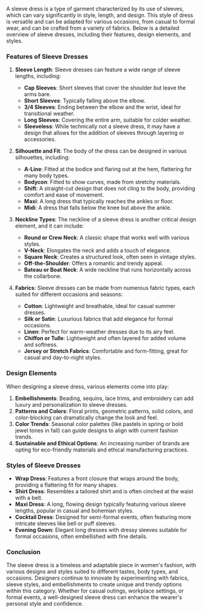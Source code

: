 A sleeve dress is a type of garment characterized by its use of sleeves, which can vary significantly in style, length, and design. This style of dress is versatile and can be adapted for various occasions, from casual to formal wear, and can be crafted from a variety of fabrics. Below is a detailed overview of sleeve dresses, including their features, design elements, and styles.

### Features of Sleeve Dresses

1. **Sleeve Length**: Sleeve dresses can feature a wide range of sleeve lengths, including:
   - **Cap Sleeves**: Short sleeves that cover the shoulder but leave the arms bare.
   - **Short Sleeves**: Typically falling above the elbow.
   - **3/4 Sleeves**: Ending between the elbow and the wrist, ideal for transitional weather.
   - **Long Sleeves**: Covering the entire arm, suitable for colder weather.
   - **Sleeveless**: While technically not a sleeve dress, it may have a design that allows for the addition of sleeves through layering or accessories.

2. **Silhouette and Fit**: The body of the dress can be designed in various silhouettes, including:
   - **A-Line**: Fitted at the bodice and flaring out at the hem, flattering for many body types.
   - **Bodycon**: Fitted to show curves, made from stretchy materials.
   - **Shift**: A straight-cut design that does not cling to the body, providing comfort and ease of movement.
   - **Maxi**: A long dress that typically reaches the ankles or floor.
   - **Midi**: A dress that falls below the knee but above the ankle.

3. **Neckline Types**: The neckline of a sleeve dress is another critical design element, and it can include:
   - **Round or Crew Neck**: A classic shape that works well with various styles.
   - **V-Neck**: Elongates the neck and adds a touch of elegance.
   - **Square Neck**: Creates a structured look, often seen in vintage styles.
   - **Off-the-Shoulder**: Offers a romantic and trendy appeal.
   - **Bateau or Boat Neck**: A wide neckline that runs horizontally across the collarbone.

4. **Fabrics**: Sleeve dresses can be made from numerous fabric types, each suited for different occasions and seasons:
   - **Cotton**: Lightweight and breathable, ideal for casual summer dresses.
   - **Silk or Satin**: Luxurious fabrics that add elegance for formal occasions.
   - **Linen**: Perfect for warm-weather dresses due to its airy feel.
   - **Chiffon or Tulle**: Lightweight and often layered for added volume and softness.
   - **Jersey or Stretch Fabrics**: Comfortable and form-fitting, great for casual and day-to-night styles.

### Design Elements

When designing a sleeve dress, various elements come into play:

1. **Embellishments**: Beading, sequins, lace trims, and embroidery can add luxury and personalization to sleeve dresses.
2. **Patterns and Colors**: Floral prints, geometric patterns, solid colors, and color-blocking can dramatically change the look and feel.
3. **Color Trends**: Seasonal color palettes (like pastels in spring or bold jewel tones in fall) can guide designs to align with current fashion trends.
4. **Sustainable and Ethical Options**: An increasing number of brands are opting for eco-friendly materials and ethical manufacturing practices.

### Styles of Sleeve Dresses

- **Wrap Dress**: Features a front closure that wraps around the body, providing a flattering fit for many shapes.
- **Shirt Dress**: Resembles a tailored shirt and is often cinched at the waist with a belt.
- **Maxi Dress**: A long, flowing design typically featuring various sleeve lengths, popular in casual and bohemian styles.
- **Cocktail Dress**: Designed for semi-formal events, often featuring more intricate sleeves like bell or puff sleeves.
- **Evening Gown**: Elegant long dresses with dressy sleeves suitable for formal occasions, often embellished with fine details.

### Conclusion

The sleeve dress is a timeless and adaptable piece in women's fashion, with various designs and styles suited to different tastes, body types, and occasions. Designers continue to innovate by experimenting with fabrics, sleeve styles, and embellishments to create unique and trendy options within this category. Whether for casual outings, workplace settings, or formal events, a well-designed sleeve dress can enhance the wearer's personal style and confidence.